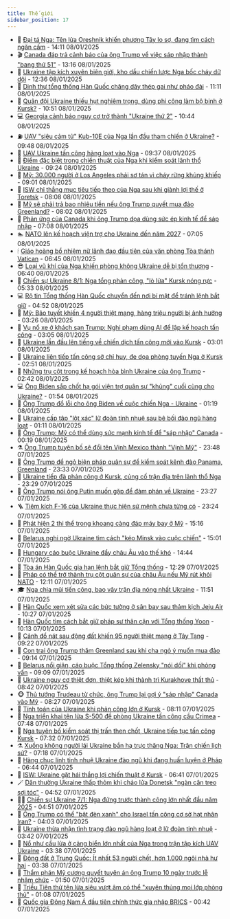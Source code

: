```yaml
---
title: Thế giới
sidebar_position: 17
---
```


<!-- dantri-the-gioi:START -->
- 🌋 [Đại tá Nga: Tên lửa Oreshnik khiến phương Tây lo sợ, đang tìm cách ngăn cấm](https://dantri.com.vn/the-gioi/dai-ta-nga-ten-lua-oreshnik-khien-phuong-tay-lo-so-dang-tim-cach-ngan-cam-20250108155055830.htm) - 14:11 08/01/2025
- 🎬 [Canada đáp trả cảnh báo của ông Trump về việc sáp nhập thành &quot;bang thứ 51&quot;](https://dantri.com.vn/the-gioi/canada-dap-tra-canh-bao-cua-ong-trump-ve-viec-sap-nhap-thanh-bang-thu-51-20250108201118260.htm) - 13:16 08/01/2025
- 🧰 [Ukraine tập kích xuyên biên giới, kho dầu chiến lược Nga bốc cháy dữ dội](https://dantri.com.vn/the-gioi/ukraine-tap-kich-xuyen-bien-gioi-kho-dau-chien-luoc-nga-boc-chay-du-doi-20250108190754589.htm) - 12:36 08/01/2025
- 🌋 [Dinh thự tổng thống Hàn Quốc chăng dây thép gai như pháo đài](https://dantri.com.vn/the-gioi/dinh-thu-tong-thong-han-quoc-chang-day-thep-gai-nhu-phao-dai-20250108161530900.htm) - 11:11 08/01/2025
- 🗽 [Quân đội Ukraine thiếu hụt nghiêm trọng, dùng phi công làm bộ binh ở Kursk?](https://dantri.com.vn/the-gioi/quan-doi-ukraine-thieu-hut-nghiem-trong-dung-phi-cong-lam-bo-binh-o-kursk-20250108161917824.htm) - 10:51 08/01/2025
- 💻 [Georgia cảnh báo nguy cơ trở thành &quot;Ukraine thứ 2&quot;](https://dantri.com.vn/the-gioi/georgia-canh-bao-nguy-co-tro-thanh-ukraine-thu-2-20250108170711478.htm) - 10:44 08/01/2025
- ⛽️ [UAV &quot;siêu cảm tử&quot; Kub-10E của Nga lần đầu tham chiến ở Ukraine?](https://dantri.com.vn/the-gioi/uav-sieu-cam-tu-kub-10e-cua-nga-lan-dau-tham-chien-o-ukraine-20250108154647372.htm) - 09:48 08/01/2025
- 🤩 [UAV Ukraine tấn công hàng loạt vào Nga](https://dantri.com.vn/the-gioi/uav-ukraine-tan-cong-hang-loat-vao-nga-20250108162807297.htm) - 09:37 08/01/2025
- 🧐 [Điểm đặc biệt trong chiến thuật của Nga khi kiểm soát lãnh thổ Ukraine](https://dantri.com.vn/the-gioi/diem-dac-biet-trong-chien-thuat-cua-nga-khi-kiem-soat-lanh-tho-ukraine-20250108145932875.htm) - 09:24 08/01/2025
- 🎊 [Mỹ: 30.000 người ở Los Angeles phải sơ tán vì cháy rừng khủng khiếp](https://dantri.com.vn/the-gioi/my-30000-nguoi-o-los-angeles-phai-so-tan-vi-chay-rung-khung-khiep-20250108160034203.htm) - 09:01 08/01/2025
- 📝 [ISW chỉ thẳng mục tiêu tiếp theo của Nga sau khi giành lợi thế ở Toretsk](https://dantri.com.vn/the-gioi/isw-chi-thang-muc-tieu-tiep-theo-cua-nga-sau-khi-gianh-loi-the-o-toretsk-20250108142657466.htm) - 08:08 08/01/2025
- 🤡 [Mỹ sẽ phải trả bao nhiêu tiền nếu ông Trump quyết mua đảo Greenland?](https://dantri.com.vn/the-gioi/my-se-phai-tra-bao-nhieu-tien-neu-ong-trump-quyet-mua-dao-greenland-20250108144118319.htm) - 08:02 08/01/2025
- 🥷 [Phản ứng của Canada khi ông Trump dọa dùng sức ép kinh tế để sáp nhập](https://dantri.com.vn/the-gioi/phan-ung-cua-canada-khi-ong-trump-doa-dung-suc-ep-kinh-te-de-sap-nhap-20250108140210799.htm) - 07:08 08/01/2025
- 🏊 [NATO lên kế hoạch viện trợ cho Ukraine đến năm 2027](https://dantri.com.vn/the-gioi/nato-len-ke-hoach-vien-tro-cho-ukraine-den-nam-2027-20250108133311779.htm) - 07:05 08/01/2025
- 🕯 [Giáo hoàng bổ nhiệm nữ lãnh đạo đầu tiên của văn phòng Tòa thánh Vatican](https://dantri.com.vn/the-gioi/giao-hoang-bo-nhiem-nu-lanh-dao-dau-tien-cua-van-phong-toa-thanh-vatican-20250108110029495.htm) - 06:45 08/01/2025
- 😎 [Loại vũ khí của Nga khiến phòng không Ukraine dễ bị tổn thương](https://dantri.com.vn/the-gioi/loai-vu-khi-cua-nga-khien-phong-khong-ukraine-de-bi-ton-thuong-20250108104206965.htm) - 06:40 08/01/2025
- 🌈 [Chiến sự Ukraine 8/1: Nga tổng phản công, &quot;lò lửa&quot; Kursk nóng rực](https://dantri.com.vn/the-gioi/chien-su-ukraine-81-nga-tong-phan-cong-lo-lua-kursk-nong-ruc-20250108121722157.htm) - 05:33 08/01/2025
- 💻 [Rộ tin Tổng thống Hàn Quốc chuyển đến nơi bí mật để tránh lệnh bắt giữ](https://dantri.com.vn/the-gioi/ro-tin-tong-thong-han-quoc-chuyen-den-noi-bi-mat-de-tranh-lenh-bat-giu-20250108113454304.htm) - 04:52 08/01/2025
- 🤖 [Mỹ: Bão tuyết khiến 4 người thiệt mạng, hàng triệu người bị ảnh hưởng](https://dantri.com.vn/the-gioi/my-bao-tuyet-khien-4-nguoi-thiet-mang-hang-trieu-nguoi-bi-anh-huong-20250108102534470.htm) - 03:26 08/01/2025
- 🦏 [Vụ nổ xe ở khách sạn Trump: Nghi phạm dùng AI để lập kế hoạch tấn công](https://dantri.com.vn/the-gioi/vu-no-xe-o-khach-san-trump-nghi-pham-dung-ai-de-lap-ke-hoach-tan-cong-20250108084212344.htm) - 03:05 08/01/2025
- 🌁 [Ukraine lần đầu lên tiếng về chiến dịch tấn công mới vào Kursk](https://dantri.com.vn/the-gioi/ukraine-lan-dau-len-tieng-ve-chien-dich-tan-cong-moi-vao-kursk-20250108094345211.htm) - 03:01 08/01/2025
- 🐘 [Ukraine liên tiếp tấn công sở chỉ huy, đe dọa phòng tuyến Nga ở Kursk](https://dantri.com.vn/the-gioi/ukraine-lien-tiep-tan-cong-so-chi-huy-de-doa-phong-tuyen-nga-o-kursk-20250108075934026.htm) - 02:51 08/01/2025
- 🥷 [Những trụ cột trong kế hoạch hòa bình Ukraine của ông Trump](https://dantri.com.vn/the-gioi/nhung-tru-cot-trong-ke-hoach-hoa-binh-ukraine-cua-ong-trump-20241230164919469.htm) - 02:42 08/01/2025
- 💻 [Ông Biden sắp chốt hạ gói viện trợ quân sự &quot;khủng&quot; cuối cùng cho Ukraine?](https://dantri.com.vn/the-gioi/ong-biden-sap-chot-ha-goi-vien-tro-quan-su-khung-cuoi-cung-cho-ukraine-20250108084935366.htm) - 01:54 08/01/2025
- 🎡 [Ông Trump đổ lỗi cho ông Biden về cuộc chiến Nga - Ukraine](https://dantri.com.vn/the-gioi/ong-trump-do-loi-cho-ong-biden-ve-cuoc-chien-nga-ukraine-20250108063743593.htm) - 01:19 08/01/2025
- 🧰 [Ukraine cấp tập &quot;lột xác&quot; lữ đoàn tinh nhuệ sau bê bối đào ngũ hàng loạt](https://dantri.com.vn/the-gioi/ukraine-cap-tap-lot-xac-lu-doan-tinh-nhue-sau-be-boi-dao-ngu-hang-loat-20250108075926062.htm) - 01:11 08/01/2025
- 🥸 [Ông Trump: Mỹ có thể dùng sức mạnh kinh tế để &quot;sáp nhập&quot; Canada](https://dantri.com.vn/the-gioi/ong-trump-my-co-the-dung-suc-manh-kinh-te-de-sap-nhap-canada-20250108064616440.htm) - 00:19 08/01/2025
- ⚗️ [Ông Trump tuyên bố sẽ đổi tên Vịnh Mexico thành &quot;Vịnh Mỹ&quot;](https://dantri.com.vn/the-gioi/ong-trump-tuyen-bo-se-doi-ten-vinh-mexico-thanh-vinh-my-20250108063559820.htm) - 23:48 07/01/2025
- 🌮 [Ông Trump để ngỏ biện pháp quân sự để kiểm soát kênh đào Panama, Greenland](https://dantri.com.vn/the-gioi/ong-trump-de-ngo-bien-phap-quan-su-de-kiem-soat-kenh-dao-panama-greenland-20250108005325865.htm) - 23:33 07/01/2025
- 🎃 [Ukraine tiếp đà phản công ở Kursk, củng cố trận địa trên lãnh thổ Nga](https://dantri.com.vn/the-gioi/ukraine-tiep-da-phan-cong-o-kursk-cung-co-tran-dia-tren-lanh-tho-nga-20250107215100521.htm) - 23:29 07/01/2025
- 💫 [Ông Trump nói ông Putin muốn gặp để đàm phán về Ukraine](https://dantri.com.vn/the-gioi/ong-trump-noi-ong-putin-muon-gap-de-dam-phan-ve-ukraine-20250108061156484.htm) - 23:27 07/01/2025
- 🪜 [Tiêm kích F-16 của Ukraine thực hiện sứ mệnh chưa từng có](https://dantri.com.vn/the-gioi/tiem-kich-f-16-cua-ukraine-thuc-hien-su-menh-chua-tung-co-20250108052311750.htm) - 23:24 07/01/2025
- 🌋 [Phát hiện 2 thi thể trong khoang càng đáp máy bay ở Mỹ](https://dantri.com.vn/the-gioi/phat-hien-2-thi-the-trong-khoang-cang-dap-may-bay-o-my-20250107220539013.htm) - 15:16 07/01/2025
- 🦏 [Belarus nghi ngờ Ukraine tìm cách &quot;kéo Minsk vào cuộc chiến&quot;](https://dantri.com.vn/the-gioi/belarus-nghi-ngo-ukraine-tim-cach-keo-minsk-vao-cuoc-chien-20250107214833714.htm) - 15:01 07/01/2025
- 👀 [Hungary cáo buộc Ukraine đẩy châu Âu vào thế khó](https://dantri.com.vn/the-gioi/hungary-cao-buoc-ukraine-day-chau-au-vao-the-kho-20250107212935385.htm) - 14:44 07/01/2025
- 🧰 [Tòa án Hàn Quốc gia hạn lệnh bắt giữ Tổng thống](https://dantri.com.vn/the-gioi/toa-an-han-quoc-gia-han-lenh-bat-giu-tong-thong-20250107192547584.htm) - 12:29 07/01/2025
- 🚀 [Pháp có thể trở thành trụ cột quân sự của châu Âu nếu Mỹ rút khỏi NATO](https://dantri.com.vn/the-gioi/phap-co-the-tro-thanh-tru-cot-quan-su-cua-chau-au-neu-my-rut-khoi-nato-20250107185411766.htm) - 12:11 07/01/2025
- 🎓 [Nga chia mũi tiến công, bao vây trận địa nóng nhất Ukraine](https://dantri.com.vn/the-gioi/nga-chia-mui-tien-cong-bao-vay-tran-dia-nong-nhat-ukraine-20250107160220296.htm) - 11:51 07/01/2025
- 🥸 [Hàn Quốc xem xét sửa các bức tường ở sân bay sau thảm kịch Jeju Air](https://dantri.com.vn/the-gioi/han-quoc-xem-xet-sua-cac-buc-tuong-o-san-bay-sau-tham-kich-jeju-air-20250107171324661.htm) - 10:27 07/01/2025
- 🦅 [Hàn Quốc tìm cách bắt giữ pháp sư thân cận với Tổng thống Yoon](https://dantri.com.vn/the-gioi/han-quoc-tim-cach-bat-giu-phap-su-than-can-voi-tong-thong-yoon-20250107153704255.htm) - 10:13 07/01/2025
- 🤭 [Cảnh đổ nát sau động đất khiến 95 người thiệt mạng ở Tây Tạng](https://dantri.com.vn/the-gioi/canh-do-nat-sau-dong-dat-khien-95-nguoi-thiet-mang-o-tay-tang-20250107161321043.htm) - 09:22 07/01/2025
- 🤖 [Con trai ông Trump thăm Greenland sau khi cha ngỏ ý muốn mua đảo](https://dantri.com.vn/the-gioi/con-trai-ong-trump-tham-greenland-sau-khi-cha-ngo-y-muon-mua-dao-20250107155925957.htm) - 09:14 07/01/2025
- 🐲 [Belarus nổi giận, cáo buộc Tổng thống Zelensky &quot;nói dối&quot; khi phỏng vấn](https://dantri.com.vn/the-gioi/belarus-noi-gian-cao-buoc-tong-thong-zelensky-noi-doi-khi-phong-van-20250107142133897.htm) - 09:09 07/01/2025
- 🫣 [Ukraine nguy cơ thiệt đơn, thiệt kép khi thành trì Kurakhove thất thủ](https://dantri.com.vn/the-gioi/ukraine-nguy-co-thiet-don-thiet-kep-khi-thanh-tri-kurakhove-that-thu-20250107150020091.htm) - 08:42 07/01/2025
- 🐵 [Thủ tướng Trudeau từ chức, ông Trump lại gợi ý &quot;sáp nhập&quot; Canada vào Mỹ](https://dantri.com.vn/the-gioi/thu-tuong-trudeau-tu-chuc-ong-trump-lai-goi-y-sap-nhap-canada-vao-my-20250107112941557.htm) - 08:27 07/01/2025
- 🫶 [Tính toán của Ukraine khi phản công lớn ở Kursk](https://dantri.com.vn/the-gioi/tinh-toan-cua-ukraine-khi-phan-cong-lon-o-kursk-20250107142916468.htm) - 08:11 07/01/2025
- 💃 [Nga triển khai tên lửa S-500 đề phòng Ukraine tấn công cầu Crimea](https://dantri.com.vn/the-gioi/nga-trien-khai-ten-lua-s-500-de-phong-ukraine-tan-cong-cau-crimea-20250107141805722.htm) - 07:48 07/01/2025
- 💫 [Nga tuyên bố kiểm soát thị trấn then chốt, Ukraine tiếp tục tấn công Kursk](https://dantri.com.vn/the-gioi/nga-tuyen-bo-kiem-soat-thi-tran-then-chot-ukraine-tiep-tuc-tan-cong-kursk-20250107104823105.htm) - 07:32 07/01/2025
- ⚗️ [Xuồng không người lái Ukraine bắn hạ trực thăng Nga: Trận chiến lịch sử?](https://dantri.com.vn/the-gioi/xuong-khong-nguoi-lai-ukraine-ban-ha-truc-thang-nga-tran-chien-lich-su-20250107141024020.htm) - 07:18 07/01/2025
- 🥷 [Hàng chục lính tinh nhuệ Ukraine đào ngũ khi đang huấn luyện ở Pháp](https://dantri.com.vn/the-gioi/hang-chuc-linh-tinh-nhue-ukraine-dao-ngu-khi-dang-huan-luyen-o-phap-20250107113807290.htm) - 06:44 07/01/2025
- 🥸 [ISW: Ukraine gặt hái thắng lợi chiến thuật ở Kursk](https://dantri.com.vn/the-gioi/isw-ukraine-gat-hai-thang-loi-chien-thuat-o-kursk-20250107120956885.htm) - 06:41 07/01/2025
- 🪄 [Dân thường Ukraine thấp thỏm khi chảo lửa Donetsk &quot;ngàn cân treo sợi tóc&quot;](https://dantri.com.vn/the-gioi/dan-thuong-ukraine-thap-thom-khi-chao-lua-donetsk-ngan-can-treo-soi-toc-20250107113813108.htm) - 04:52 07/01/2025
- 🧑‍💻 [Chiến sự Ukraine 7/1: Nga đứng trước thành công lớn nhất đầu năm 2025](https://dantri.com.vn/the-gioi/chien-su-ukraine-71-nga-dung-truoc-thanh-cong-lon-nhat-dau-nam-2025-20250107092603253.htm) - 04:51 07/01/2025
- 🤭 [Ông Trump có thể &quot;bật đèn xanh&quot; cho Israel tấn công cơ sở hạt nhân Iran?](https://dantri.com.vn/the-gioi/ong-trump-co-the-bat-den-xanh-cho-israel-tan-cong-co-so-hat-nhan-iran-20250107104922731.htm) - 04:03 07/01/2025
- 🗽 [Ukraine thừa nhận tình trạng đào ngũ hàng loạt ở lữ đoàn tinh nhuệ](https://dantri.com.vn/the-gioi/ukraine-thua-nhan-tinh-trang-dao-ngu-hang-loat-o-lu-doan-tinh-nhue-20250107101122426.htm) - 03:42 07/01/2025
- 🤖 [Nổ như cầu lửa ở cảng biển lớn nhất của Nga trong trận tập kích UAV Ukraine](https://dantri.com.vn/the-gioi/no-nhu-cau-lua-o-cang-bien-lon-nhat-cua-nga-trong-tran-tap-kich-uav-ukraine-20250107102540416.htm) - 03:38 07/01/2025
- 🌈 [Động đất ở Trung Quốc: Ít nhất 53 người chết, hơn 1.000 ngôi nhà hư hại](https://dantri.com.vn/the-gioi/dong-dat-o-trung-quoc-it-nhat-53-nguoi-chet-hon-1000-ngoi-nha-hu-hai-20250107102308150.htm) - 03:38 07/01/2025
- 🤩 [Thẩm phán Mỹ cương quyết tuyên án ông Trump 10 ngày trước lễ nhậm chức](https://dantri.com.vn/the-gioi/tham-phan-my-cuong-quyet-tuyen-an-ong-trump-10-ngay-truoc-le-nham-chuc-20250107071836711.htm) - 01:50 07/01/2025
- 🤗 [Triều Tiên thử tên lửa siêu vượt âm có thể &quot;xuyên thủng mọi lớp phòng thủ&quot;](https://dantri.com.vn/the-gioi/trieu-tien-thu-ten-lua-sieu-vuot-am-co-the-xuyen-thung-moi-lop-phong-thu-20250107073712539.htm) - 01:08 07/01/2025
- 🙉 [Quốc gia Đông Nam Á đầu tiên chính thức gia nhập BRICS](https://dantri.com.vn/the-gioi/quoc-gia-dong-nam-a-dau-tien-chinh-thuc-gia-nhap-brics-20250107071427802.htm) - 00:42 07/01/2025<!-- dantri-the-gioi:END -->

